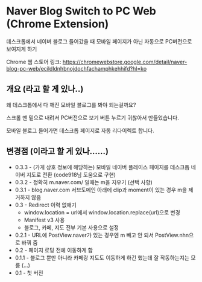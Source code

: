 Naver Blog Switch to PC Web (Chrome Extension)
===========

데스크톱에서 네이버 블로그 들어갔을 때 모바일 페이지가 아닌 자동으로 PC버전으로 보여지게 하기

Chrome 웹 스토어 링크: https://chromewebstore.google.com/detail/naver-blog-pc-web/ecildldnhbnojdochfachamphkehhifd?hl=ko

개요 (라고 할 게 있나..)
----

왜 데스크톱에서 다 깨진 모바일 블로그를 봐야 되는걸까요?

스크롤 맨 밑으로 내려서 PC버전으로 보기 버튼 누르기 귀찮아서 만들었습니다.

모바일 블로그 들어가면 데스크톱 페이지로 자동 리다이렉트 합니다.

변경점 (이라고 할 게 있나......)
---
* 0.3.3 - (가게 상호 정보에 해당하는) 모바일 네이버 플레이스 페이지를 데스크톱 네이버 지도로 전환 (code918님 도움으로 구현)
* 0.3.2 - 정확히 m.naver.com/ 일때는 m을 지우기 (선택 사항)
* 0.3.1 - blog.naver.com 서브도메인 아래에 clip과 moment이 있는 경우 m을 제거하지 않음
* 0.3 - Redirect 이력 없애기
  * window.location = url에서 window.location.replace(url)으로 변경
  * Manifest v3 사용
  * 블로그, 카페, 지도 전부 기본 사용으로 설정
* 0.2.1 - URL에 PostView.naver가 있는 경우엔 m 빼고 안 되서 PostView.nhn으로 바꿔 줌
* 0.2 - 페이지 로딩 전에 이동하게 함
* 0.1.1 - 블로그 뿐만 아니라 카페랑 지도도 이동하게 하긴 했는데 잘 작동하는지는 모름 (...)
* 0.1 - 첫 버전
